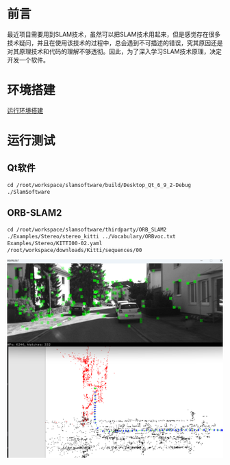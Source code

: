 # 前言

最近项目需要用到SLAM技术，虽然可以把SLAM技术用起来，但是感觉存在很多技术疑问，并且在使用该技术的过程中，总会遇到不可描述的错误，究其原因还是对其原理技术和代码的理解不够透彻。因此，为了深入学习SLAM技术原理，决定开发一个软件。

# 环境搭建

[运行环境搭建](docs/1.运行环境搭建/运行环境搭建2.md)

# 运行测试

## Qt软件

```shell
cd /root/workspace/slamsoftware/build/Desktop_Qt_6_9_2-Debug
./SlamSoftware
```


## ORB-SLAM2

```shell
cd /root/workspace/slamsoftware/thirdparty/ORB_SLAM2
./Examples/Stereo/stereo_kitti ../Vocabulary/ORBvoc.txt Examples/Stereo/KITTI00-02.yaml /root/workspace/downloads/Kitti/sequences/00
```

![](docs/1.运行环境搭建/images/image-2.png)

